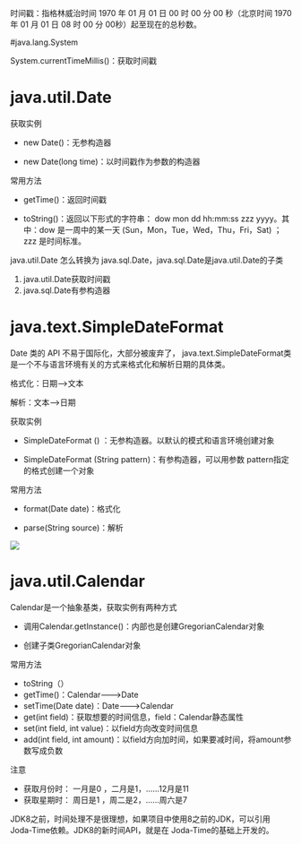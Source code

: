 时间戳：指格林威治时间 1970 年 01 月 01 日 00 时 00 分 00 秒（北京时间 1970 年 01 月 01 日 08 时 00 分 00秒）起至现在的总秒数。

#java.lang.System

System.currentTimeMillis()：获取时间戳

# java.util.Date

获取实例

* new Date()：无参构造器

* new Date(long time)：以时间戳作为参数的构造器



常用方法

* getTime()：返回时间戳

* toString()：返回以下形式的字符串： dow mon dd hh:mm:ss zzz yyyy。其中：dow 是一周中的某一天 (Sun，Mon，Tue，Wed，Thu，Fri，Sat) ；zzz 是时间标准。



java.util.Date 怎么转换为 java.sql.Date，java.sql.Date是java.util.Date的子类
1. java.util.Date获取时间戳
2. java.sql.Date有参构造器

#  java.text.SimpleDateFormat

Date 类的 API 不易于国际化，大部分被废弃了， java.text.SimpleDateFormat类是一个不与语言环境有关的方式来格式化和解析日期的具体类。

格式化：日期-->文本 

解析：文本-->日期



获取实例

* SimpleDateFormat () ：无参构造器。以默认的模式和语言环境创建对象

* SimpleDateFormat (String pattern)：有参构造器，可以用参数 pattern指定的格式创建一个对象



常用方法

* format(Date date)：格式化

* parse(String source)：解析

![](C:\Users\lcc\Desktop\study\Typora\note\JavaSE\11、时间类\1231.png)

# java.util.Calendar

Calendar是一个抽象基类，获取实例有两种方式

* 调用Calendar.getInstance()：内部也是创建GregorianCalendar对象

* 创建子类GregorianCalendar对象



常用方法

* toString（）
* getTime()：Calendar--->Date
* setTime(Date date)：Date--->Calendar
* get(int field)：获取想要的时间信息，field：Calendar静态属性
* set(int field, int value)：以field方向改变时间信息
* add(int field, int amount)：以field方向加时间，如果要减时间，将amount参数写成负数



注意

* 获取月份时： 一月是0 ，二月是1，......12月是11
* 获取星期时： 周日是1 ，周二是2，......周六是7



JDK8之前，时间处理不是很理想，如果项目中使用8之前的JDK，可以引用 Joda-Time依赖。JDK8的新时间API，就是在 Joda-Time的基础上开发的。